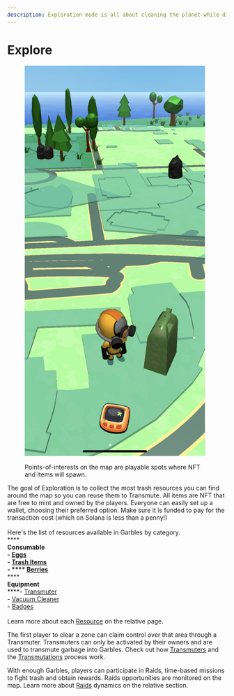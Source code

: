 ```yaml
---
description: Exploration mode is all about cleaning the planet while discovering NFT items.
---
```


# Explore

<figure><img src="../../.gitbook/assets/IMG_1604 (1).png" alt=""><figcaption><p>Points-of-interests on the map are playable spots where NFT and Items will spawn.</p></figcaption></figure>

The goal of Exploration is to collect the most trash resources you can find around the map so you can reuse them to Transmute. All items are NFT that are free to mint and owned by the players. Everyone can easily set up a wallet, choosing their preferred option. Make sure it is funded to pay for the transaction cost (which on Solana is less than a penny!)\
\
Here's the list of resources available in Garbles by category. \
****\
**Consumable**\
****- [Eggs](../resources/nft/eggs.md)\
\- [Trash Items](../resources/nft/trash-items.md)\
\- **** [Berries](../resources/game-items/candies.md)****\
****  \
**Equipment**\
****- [Transmuter](../resources/nft/transmuters.md)\
\- [Vacuum Cleaner](../resources/nft/vacuum-cleaner.md)\
\- [Badges](../resources/nft/badges.md)\
\
Learn more about each [Resource](../resources/) on the relative page.

The first player to clear a zone can claim control over that area through a Transmuter. Transmuters can only be activated by their owners and are used to transmute garbage into Garbles. Check out how [Transmuters](../resources/nft/transmuters.md) and the [Transmutations](transmutation.md) process work.

With enough Garbles, players can participate in Raids, time-based missions to fight trash and obtain rewards. Raids opportunities are monitored on the map. Learn more about [Raids](raid.md) dynamics on the relative section.&#x20;
